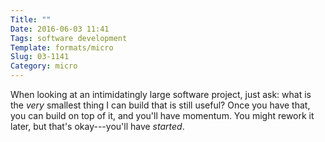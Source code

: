 ```yaml
---
Title: ""
Date: 2016-06-03 11:41
Tags: software development
Template: formats/micro
Slug: 03-1141
Category: micro
---
```


When looking at an intimidatingly large software project, just ask: what is the *very* smallest thing I can build that is still useful? Once you have that, you can build on top of it, and you'll have momentum. You might rework it later, but that's okay---you'll have *started*.